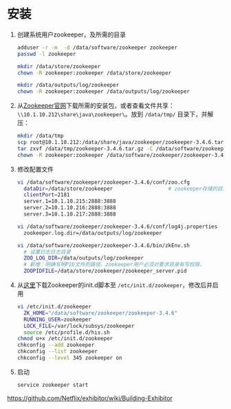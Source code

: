 # 安装

1. 创建系统用户zookeeper，及所需的目录

    ```sh
    adduser -r -m  -d /data/software/zookeeper zookeeper 
    passwd -l zookeeper
    
    mkdir /data/store/zookeeper 
    chown -R zookeeper:zookeeper /data/store/zookeeper 
    
    mkdir /data/outputs/log/zookeeper
    chown -R zookeeper:zookeeper /data/outputs/log/zookeeper 
    ```
1. 从[Zookeeper官网](http://zookeeper.apache.org/)下载所需的安装包，或者查看文件共享：`\\10.1.10.212\share\java\zookeeper\`。放到 `/data/tmp/` 目录下，并解压：

    ```sh
    mkdir /data/tmp
    scp root@10.1.10.212:/data/share/java/zookeeper/zookeeper-3.4.6.tar.gz /data/tmp
    tar zxvf /data/tmp/zookeeper-3.4.6.tar.gz -C /data/software/zookeeper/
    chown -R zookeeper:zookeeper /data/software/zookeeper/zookeeper-3.4.6
    ```
1. 修改配置文件

    ```sh
    vi /data/software/zookeeper/zookeeper-3.4.6/conf/zoo.cfg
      dataDir=/data/store/zookeeper                  # zookeeper存储的目录
      clientPort=2181
      server.1=10.1.10.215:2888:3888
      server.2=10.1.10.216:2888:3888
      server.3=10.1.10.217:2888:3888
    
    vi /data/software/zookeeper/zookeeper-3.4.6/conf/log4j.properties
      zookeeper.log.dir=/data/outputs/log/zookeeper
    
    vi /data/software/zookeeper/zookeeper-3.4.6/bin/zkEnv.sh
      # 设置日志日志目录
      ZOO_LOG_DIR=/data/outputs/log/zookeeper
      # 新增：明确写明PID文件的路径。zookeeper用户必须对要求目录有写权限。
      ZOOPIDFILE=/data/store/zookeeper/zookeeper_server.pid    
    ```

1. 从[这里](https://github.com/globocom/zookeeper-centos-6/blob/master/redhat/zookeeper.init)下载Zookeeper的init.d脚本至 `/etc/init.d/zookeeper`，修改后并启用

    ```sh
    vi /etc/init.d/zookeeper
      ZK_HOME="/data/software/zookeeper/zookeeper-3.4.6"
      RUNNING_USER=zookeeper
      LOCK_FILE=/var/lock/subsys/zookeeper
      source /etc/profile.d/his.sh                                        # 根据实际情况修改该行。service命令只会保留LANG和TERM
    chmod u+x /etc/init.d/zookeeper
    chkconfig --add zookeeper
    chkconfig --list zookeeper
    chkconfig --level 345 zookeeper on
    ```
1. 启动

    ```sh
    service zookeeper start
    ```



https://github.com/Netflix/exhibitor/wiki/Building-Exhibitor